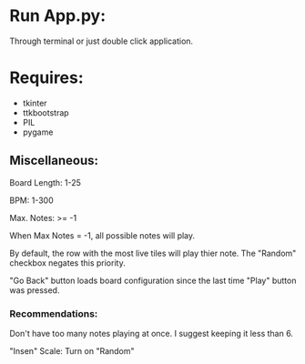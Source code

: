 # Run App.py:
Through terminal or just double click application.

# Requires:
- tkinter
- ttkbootstrap
- PIL
- pygame

## Miscellaneous:
Board Length: 	1-25

BPM:		1-300

Max. Notes:	>= -1

When Max Notes = -1, all possible notes will play.

By default, the row with the most live tiles will play thier note. 
The "Random" checkbox negates this priority.

"Go Back" button loads board configuration since the last time "Play" button was pressed.

### Recommendations:

Don't have too many notes playing at once. I suggest keeping it less than 6.

"Insen" Scale: Turn on "Random"